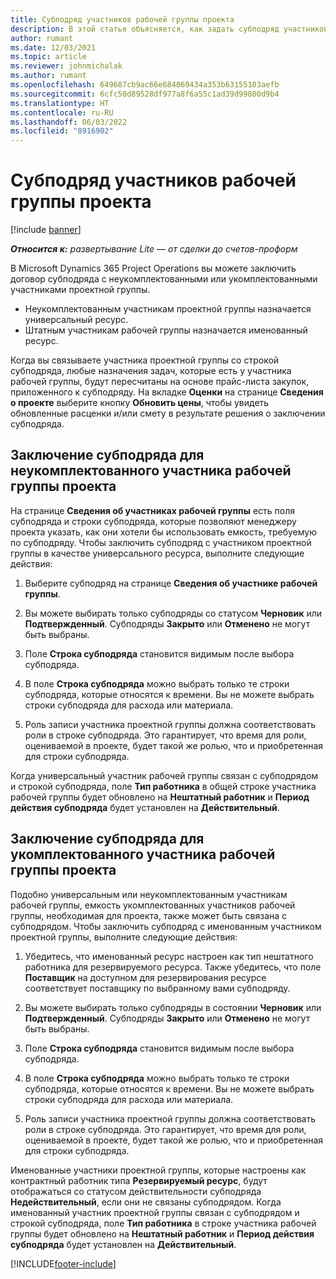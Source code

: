 ```yaml
---
title: Субподряд участников рабочей группы проекта
description: В этой статье объясняется, как задать субподряд участников проектной группы в Microsoft Dynamics 365 Project Operations.
author: rumant
ms.date: 12/03/2021
ms.topic: article
ms.reviewer: johnmichalak
ms.author: rumant
ms.openlocfilehash: 649687cb9ac66e684069434a353b63155103aefb
ms.sourcegitcommit: 6cfc50d89528df977a8f6a55c1ad39d99800d9b4
ms.translationtype: HT
ms.contentlocale: ru-RU
ms.lasthandoff: 06/03/2022
ms.locfileid: "8916902"
---
```

# <a name="subcontracting-project-team-members"></a>Субподряд участников рабочей группы проекта

[!include [banner](../../includes/dataverse-preview.md)]

_**Относится к:** развертывание Lite — от сделки до счетов-проформ_

В Microsoft Dynamics 365 Project Operations вы можете заключить договор субподряда с неукомплектованными или укомплектованными участниками проектной группы.

- Неукомплектованным участникам проектной группы назначается универсальный ресурс.
- Штатным участникам рабочей группы назначается именованный ресурс.

Когда вы связываете участника проектной группы со строкой субподряда, любые назначения задач, которые есть у участника рабочей группы, будут пересчитаны на основе прайс-листа закупок, приложенного к субподряду.  На вкладке **Оценки** на странице **Сведения о проекте** выберите кнопку **Обновить цены**, чтобы увидеть обновленные расценки и/или смету в результате решения о заключении субподряда. 

## <a name="subcontracting-an-unstaffed-project-team-member"></a>Заключение субподряда для неукомплектованного участника рабочей группы проекта
На странице **Сведения об участниках рабочей группы** есть поля субподряда и строки субподряда, которые позволяют менеджеру проекта указать, как они хотели бы использовать емкость, требуемую по субподряду. Чтобы заключить субподряд с участником проектной группы в качестве универсального ресурса, выполните следующие действия:

1.  Выберите субподряд на странице **Сведения об участнике рабочей группы**.

2.  Вы можете выбирать только субподряды со статусом **Черновик** или **Подтвержденный**. Субподряды **Закрыто** или **Отменено** не могут быть выбраны. 

3.  Поле **Строка субподряда** становится видимым после выбора субподряда.

4.  В поле **Строка субподряда** можно выбрать только те строки субподряда, которые относятся к времени. Вы не можете выбрать строки субподряда для расхода или материала.

5.  Роль записи участника проектной группы должна соответствовать роли в строке субподряда. Это гарантирует, что время для роли, оцениваемой в проекте, будет такой же ролью, что и приобретенная для строки субподряда. 

Когда универсальный участник рабочей группы связан с субподрядом и строкой субподряда, поле **Тип работника** в общей строке участника рабочей группы будет обновлено на **Нештатный работник** и **Период действия субподряда** будет установлен на **Действительный**.

## <a name="subcontracting-a-staffed-project-team-member"></a>Заключение субподряда для укомплектованного участника рабочей группы проекта
Подобно универсальным или неукомплектованным участникам рабочей группы, емкость укомплектованных участников рабочей группы, необходимая для проекта, также может быть связана с субподрядом. Чтобы заключить субподряд с именованным участником проектной группы, выполните следующие действия:

1.  Убедитесь, что именованный ресурс настроен как тип нештатного работника для резервируемого ресурса. Также убедитесь, что поле **Поставщик** на доступном для резервирования ресурсе соответствует поставщику по выбранному вами субподряду. 

2.  Вы можете выбирать только субподряды в состоянии **Черновик** или **Подтвержденный**. Субподряды **Закрыто** или **Отменено** не могут быть выбраны. 

3.  Поле **Строка субподряда** становится видимым после выбора субподряда.

4.  В поле **Строка субподряда** можно выбрать только те строки субподряда, которые относятся к времени. Вы не можете выбрать строки субподряда для расхода или материала.

5.  Роль записи участника проектной группы должна соответствовать роли в строке субподряда. Это гарантирует, что время для роли, оцениваемой в проекте, будет такой же ролью, что и приобретенная для строки субподряда. 

Именованные участники проектной группы, которые настроены как контрактный работник типа **Резервируемый ресурс**, будут отображаться со статусом действительности субподряда **Недействительный**, если они не связаны субподрядом. Когда именованный участник проектной группы связан с субподрядом и строкой субподряда, поле **Тип работника** в строке участника рабочей группы будет обновлено на **Нештатный работник** и **Период действия субподряда** будет установлен на **Действительный**.

[!INCLUDE[footer-include](../../includes/footer-banner.md)]
